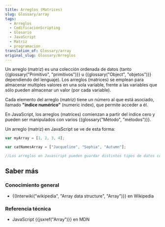 ```yaml
---
title: Arreglos (Matrices)
slug: Glossary/array
tags:
  - Arreglos
  - CodificaciónScripting
  - Glosario
  - JavaScript
  - Matriz
  - programacion
translation_of: Glossary/array
original_slug: Glossary/Arreglos
---
```


Un arreglo (matriz) es una colección ordenada de datos (tanto {{glossary("Primitivo", "primitivos")}} u {{glossary("Object", "objetos")}} dependiendo del lenguaje). Los arreglos (matrices) se emplean para almacenar multiples valores en una sola variable, frente a las variables que sólo pueden almacenar un valor (por cada variable).

Cada elemento del arreglo (matriz) tiene un número al que está asociado, llamado **"índice numérico"** (numeric index), que permite acceder a él.

En JavaScript, los arreglos (matrices) comienzan a partir del índice cero y pueden ser manipulados con varios {{glossary("Método", "métodos")}}.

Un arreglo (matriz) en JavaScript se ve de esta forma:

```js
var myArray = [1, 2, 3, 4];

var catNamesArray = ["Jacqueline", "Sophia", "Autumn"];

//Los arreglos en Javascript pueden guardar distintos tipos de datos como se muestra anteriormente
```

## Saber más

### Conocimiento general

- {{Interwiki("wikipedia", "Array data structure", "Array")}} en Wikipedia

### Referencia técnica

- JavaScript {{jsxref("Array")}} en MDN
